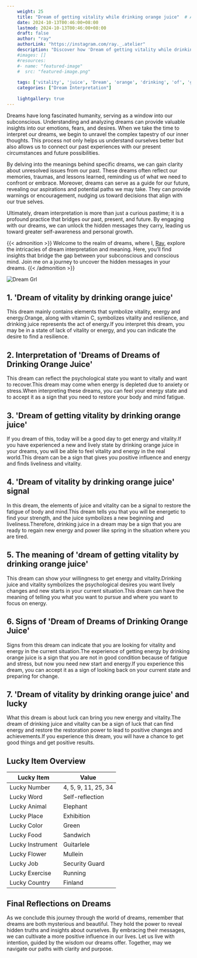 ```yaml
---
    weight: 25
    title: "Dream of getting vitality while drinking orange juice"  # Assuming 'title' column exists
    date: 2024-10-13T00:46:00+08:00
    lastmod: 2024-10-13T00:46:00+08:00
    draft: false
    author: "ray"
    authorLink: "https://instagram.com/ray._.atelier"
    description: "Discover how 'Dream of getting vitality while drinking orange juice' can interpret your future and uncover its significant meanings in your life."
    #images: []
    #resources:
    #- name: "featured-image"
    #  src: "featured-image.png"
    
    tags: ['vitality', 'juice', 'Dream', 'orange', 'drinking', 'of', 'getting', 'while']
    categories: ["Dream Interpretation"]
    
    lightgallery: true
---
```

    
Dreams have long fascinated humanity, serving as a window into our subconscious. Understanding and analyzing dreams can provide valuable insights into our emotions, fears, and desires. When we take the time to interpret our dreams, we begin to unravel the complex tapestry of our inner thoughts. This process not only helps us understand ourselves better but also allows us to connect our past experiences with our present circumstances and future possibilities.

By delving into the meanings behind specific dreams, we can gain clarity about unresolved issues from our past. These dreams often reflect our memories, traumas, and lessons learned, reminding us of what we need to confront or embrace. Moreover, dreams can serve as a guide for our future, revealing our aspirations and potential paths we may take. They can provide warnings or encouragement, nudging us toward decisions that align with our true selves.

Ultimately, dream interpretation is more than just a curious pastime; it is a profound practice that bridges our past, present, and future. By engaging with our dreams, we can unlock the hidden messages they carry, leading us toward greater self-awareness and personal growth.

{{< admonition >}}
Welcome to the realm of dreams, where I, [Ray](https://instagram.com/ray._.atelier), explore the intricacies of dream interpretation and meaning. Here, you’ll find insights that bridge the gap between your subconscious and conscious mind. Join me on a journey to uncover the hidden messages in your dreams.
{{< /admonition >}}

![Dream Grl](https://cdn.pixabay.com/photo/2017/11/02/03/35/gothic-2910057_1280.jpg "Dream Grl")

## 1. 'Dream of vitality by drinking orange juice'
This dream mainly contains elements that symbolize vitality, energy and energy.Orange, along with vitamin C, symbolizes vitality and resilience, and drinking juice represents the act of energy.If you interpret this dream, you may be in a state of lack of vitality or energy, and you can indicate the desire to find a resilience.

## 2. Interpretation of 'Dreams of Dreams of Drinking Orange Juice'
This dream can reflect the psychological state you want to vitally and want to recover.This dream may come when energy is depleted due to anxiety or stress.When interpreting these dreams, you can feel your energy state and to accept it as a sign that you need to restore your body and mind fatigue.

## 3. 'Dream of getting vitality by drinking orange juice'
If you dream of this, today will be a good day to get energy and vitality.If you have experienced a new and lively state by drinking orange juice in your dreams, you will be able to feel vitality and energy in the real world.This dream can be a sign that gives you positive influence and energy and finds liveliness and vitality.

## 4. 'Dream of vitality by drinking orange juice' signal
In this dream, the elements of juice and vitality can be a signal to restore the fatigue of body and mind.This dream tells you that you will be energetic to find your strength, and the juice symbolizes a new beginning and liveliness.Therefore, drinking juice in a dream may be a sign that you are ready to regain new energy and power like spring in the situation where you are tired.

## 5. The meaning of 'dream of getting vitality by drinking orange juice'
This dream can show your willingness to get energy and vitality.Drinking juice and vitality symbolizes the psychological desires you want lively changes and new starts in your current situation.This dream can have the meaning of telling you what you want to pursue and where you want to focus on energy.

## 6. Signs of 'Dream of Dreams of Drinking Orange Juice'
Signs from this dream can indicate that you are looking for vitality and energy in the current situation.The experience of getting energy by drinking orange juice is a sign that you are not in good condition because of fatigue and stress, but now you need new start and energy.If you experience this dream, you can accept it as a sign of looking back on your current state and preparing for change.

## 7. 'Dream of vitality by drinking orange juice' and lucky
What this dream is about luck can bring you new energy and vitality.The dream of drinking juice and vitality can be a sign of luck that can find energy and restore the restoration power to lead to positive changes and achievements.If you experience this dream, you will have a chance to get good things and get positive results.

## Lucky Item Overview
| Lucky Item          | Value              |
|---------------|--------------------|
| Lucky Number        | 4, 5, 9, 11, 25, 34  |
| Lucky Word          | Self-reflection |
| Lucky Animal        | Elephant |
| Lucky Place         | Exhibition     |
| Lucky Color         | Green     |
| Lucky Food          | Sandwich      |
| Lucky Instrument    | Guitarlele |
| Lucky Flower        | Mullein    |
| Lucky Job           | Security Guard       |
| Lucky Exercise      | Running  |
| Lucky Country       | Finland    |


##  Final Reflections on Dreams

As we conclude this journey through the world of dreams, remember that dreams are both mysterious and beautiful. They hold the power to reveal hidden truths and insights about ourselves. By embracing their messages, we can cultivate a more positive influence in our lives. Let us live with intention, guided by the wisdom our dreams offer. Together, may we navigate our paths with clarity and purpose.
